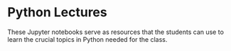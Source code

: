# Python Lectures

These Jupyter notebooks serve as resources that the students can use to learn the crucial topics in Python needed for the class.
